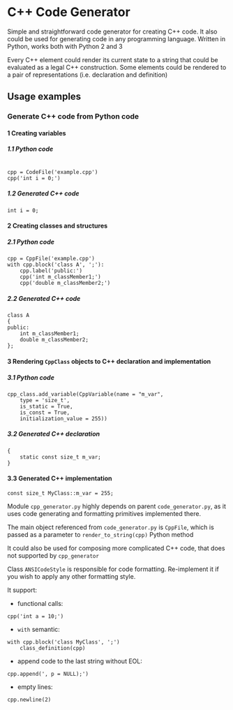 C++ Code Generator
==============

Simple and straightforward code generator for creating C++ code. It also could be used for generating code in any programming language. Written in Python, works both with Python 2 and 3

Every C++ element could render its current state to a string that could be evaluated as 
a legal C++ construction.
Some elements could be rendered to a pair of representations (i.e. declaration and definition)
 
## Usage examples

### Generate C++ code from Python code

#### 1 Creating variables

##### 1.1 Python code
```

cpp = CodeFile('example.cpp')
cpp('int i = 0;')
```

##### 1.2 Generated C++ code
```
int i = 0;
```
#### 2 Creating classes and structures

##### 2.1 Python code
```
cpp = CppFile('example.cpp')
with cpp.block('class A', ';'):
    cpp.label('public:')
    cpp('int m_classMember1;')
    cpp('double m_classMember2;')
```

##### 2.2 Generated C++ code
```
class A
{
public:
    int m_classMember1;
    double m_classMember2;
};
```

#### 3 Rendering `CppClass` objects to C++ declaration and implementation

##### 3.1 Python code

```cpp_class = CppClass(name = 'MyClass', is_struct = True)
cpp_class.add_variable(CppVariable(name = "m_var",
    type = 'size_t',
    is_static = True,
    is_const = True,
    initialization_value = 255))
```
 
##### 3.2 Generated C++ declaration

```struct MyClass
{
    static const size_t m_var;
}
```
 
#### 3.3 Generated C++ implementation
```
const size_t MyClass::m_var = 255;
```

Module `cpp_generator.py` highly depends on parent `code_generator.py`, as it uses
code generating and formatting primitives implemented there.
 
The main object referenced from `code_generator.py` is `CppFile`, 
which is passed as a parameter to `render_to_string(cpp)` Python method

It could also be used for composing more complicated C++ code,
that does not supported by `cpp_generator`

Class `ANSICodeStyle` is responsible for code formatting. Re-implement it if you wish to apply any other formatting style.
 
 
It support:

- functional calls:
```
cpp('int a = 10;')
```
 
- `with` semantic:
```
with cpp.block('class MyClass', ';')
    class_definition(cpp)
```
 
- append code to the last string without EOL:
```
cpp.append(', p = NULL);')
```
 
- empty lines:
```
cpp.newline(2)
```
 
